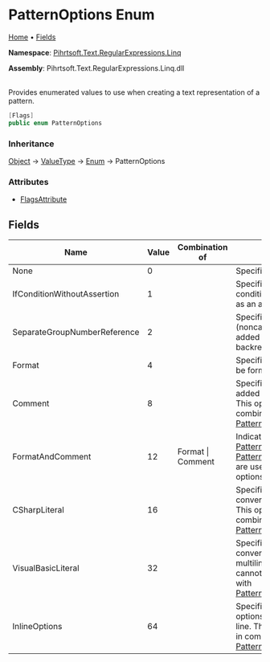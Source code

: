 # PatternOptions Enum

[Home](../../../../../README.md) &#x2022; [Fields](#fields)

**Namespace**: [Pihrtsoft.Text.RegularExpressions.Linq](../README.md)

**Assembly**: Pihrtsoft\.Text\.RegularExpressions\.Linq\.dll

\
Provides enumerated values to use when creating a text representation of a pattern\.

```csharp
[Flags]
public enum PatternOptions
```

### Inheritance

[Object](https://docs.microsoft.com/en-us/dotnet/api/system.object) &#x2192; [ValueType](https://docs.microsoft.com/en-us/dotnet/api/system.valuetype) &#x2192; [Enum](https://docs.microsoft.com/en-us/dotnet/api/system.enum) &#x2192; PatternOptions

### Attributes

* [FlagsAttribute](https://docs.microsoft.com/en-us/dotnet/api/system.flagsattribute)

## Fields

| Name | Value | Combination of | Summary |
| ---- | ----- | -------------- | ------- |
| None | 0 | | Specifies that no options are set\. |
| IfConditionWithoutAssertion | 1 | | Specifies that an if construct condition will not be expressed as an assertion\. |
| SeparateGroupNumberReference | 2 | | Specifies that an empty \(noncapturing\) group will be added after the group number backreference\. |
| Format | 4 | | Specifies that a pattern text will be formatted\. |
| Comment | 8 | | Specifies that a comment will be added to the end of each line\. This options is relevant only in combination with [PatternOptions.Format](Format/README.md) option\. |
| FormatAndComment | 12 | Format \| Comment | Indicates that the [PatternOptions.Format](Format/README.md) and [PatternOptions.Comment](Comment/README.md) options are used\. This is a composite options\. |
| CSharpLiteral | 16 | | Specifies that a pattern will be converted to C\# multiline literal\. This option cannot be used in a combination with [PatternOptions.VisualBasicLiteral](VisualBasicLiteral/README.md)\. |
| VisualBasicLiteral | 32 | | Specifies that a pattern will be converted to Visual Basic multiline literal\. This option cannot be used in a combination with [PatternOptions.CSharpLiteral](CSharpLiteral/README.md)\. |
| InlineOptions | 64 | | Specifies that current inline options will be added to each line\. This options is relevant only in combination with [PatternOptions.Format](Format/README.md) option\. |

